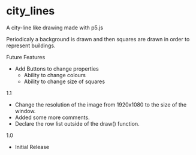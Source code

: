# city_lines
A city-line like drawing made with p5.js

Periodicaly a background is drawn and then squares are drawn in order to represent buildings.

Future Features
- Add Buttons to change properties
  - Ability to change colours
  - Ability to change size of squares

1.1
- Change the resolution of the image from 1920x1080 to the size of the window.
- Added some more comments.
- Declare the row list outside of the draw() function.

1.0
- Initial Release
